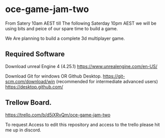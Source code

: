 # oce-game-jam-two

From Satery 10am AEST till The following Saterday 10pm AEST we will be using bits and peice of our spare time to build a game.

We Are planning to build a complete 3d multiplayer game.

## Required Software
Download unreal Engine 4 (4.25.1)
https://www.unrealengine.com/en-US/

Download Git for windows OR Github Desktop.
https://git-scm.com/download/win (recommended for intermediate advanced users)
https://desktop.github.com/

## Trellow Board.

https://trello.com/b/d5jXRvQm/oce-game-jam-two

To request Access to edit this repository and access to the trello please hit me up in discord.
